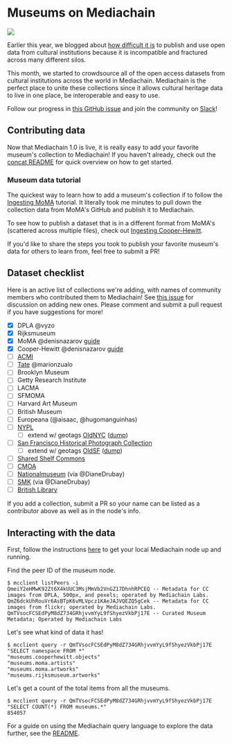 # Museums on Mediachain
![](https://cdn-images-1.medium.com/max/1800/1*ru1HtO5OfLm3HbJQ-LTjrA.jpeg)

Earlier this year, we blogged about [how difficult it is](https://blog.mediachain.io/bringing-cultural-metadata-to-life-12cc118b2298#.qkd1u3fjj) to publish and use open data from cultural institutions because it is incompatible and fractured across many different silos.

This month, we started to crowdsource all of the open access datasets from cultural institutions across the world in Mediachain. Mediachain is the perfect place to unite these collections since it allows cultural heritage data to live in one place, be interoperable and easy to use.

Follow our progress in [this GitHub issue](https://github.com/mediachain/apps/issues/5) and join the community on [Slack](http://slack.mediachain.io)!

## Contributing data
Now that Mediachain 1.0 is live, it is really easy to add your favorite museum's collection to Mediachain! If you haven't already, check out the [concat README](http://github.com/mediachain/concat) for quick overview on how to get started.

### Museum data tutorial
The quickest way to learn how to add a museum's collection if to follow the [Ingesting MoMA](https://github.com/mediachain/apps/blob/master/museums/moma.md) tutorial. It literally took me minutes to pull down the collection data from MoMA's GitHub and publish it to Mediachain.

To see how to publish a dataset that is in a different format from MoMA's (scattered across multiple files), check out [Ingesting Cooper-Hewitt](https://github.com/mediachain/apps/blob/master/museums/cooper-hewitt.md).

If you'd like to share the steps you took to publish your favorite museum's data for others to learn from, feel free to submit a PR!

## Dataset checklist
Here is an active list of collections we're adding, with names of community members who contributed them to Mediachain! See [this issue](https://github.com/mediachain/apps/issues/5) for discussion on adding new ones. Please comment and submit a pull request if you have suggestions for more!

- [x] DPLA @vyzo
- [x] Rijksmuseum
- [x] MoMA @denisnazarov [guide](https://github.com/mediachain/apps/blob/master/museums/moma.md)
- [x] Cooper-Hewitt @denisnazarov [guide](https://github.com/mediachain/apps/blob/master/museums/cooper-hewitt.md)
- [ ] [ACMI](https://github.com/acmilabs/collection)
- [ ] [Tate](https://github.com/tategallery/collection) @marionzualo
- [ ] Brooklyn Museum
- [ ] Getty Research Institute
- [ ] LACMA
- [ ] SFMOMA
- [ ] Harvard Art Museum
- [ ] British Museum
- [ ] Europeana (@aisaac, @hugomanguinhas)
- [ ] [NYPL](https://github.com/NYPL-publicdomain/data-and-utilities)
  - [ ] extend w/ geotags [OldNYC](https://www.oldnyc.org/) ([dump](https://github.com/oldnyc/oldnyc.github.io/raw/master/data.json))
- [ ] [San Francisco Historical Photograph Collection](http://sfpl.org/index.php?pg=0200000301)
  - [ ] extend w/ geotags [OldSF](http://www.oldsf.org/) ([dump](http://www.oldsf.org/records.js.zip))
- [ ] [Shared Shelf Commons](http://www.sscommons.org/openlibrary/welcome.html#1)
- [ ] [CMOA](https://github.com/cmoa/collection)
- [ ] [Nationalmuseum](http://www.nationalmuseum.se/wikimediacommonseng) (via @DianeDrubay)
- [ ] [SMK](http://www.smk.dk/en/use-of-images-and-text/free-download-of-artworks/) (via @DianeDrubay)
- [ ] [British Library](http://www.openculture.com/2013/12/british-library-puts-1000000-images-into-public-domain.html)

If you add a collection, submit a PR so your name can be listed as a contributor above as well as in the node's info.

## Interacting with the data
First, follow the instructions [here](http://github.com/mediachain/concat) to get your local Mediachain node up and running.

Find the peer ID of the museum node.
```
$ mcclient listPeers -i
QmeiY2eHMwK92Zt6X4kUUC3MsjMmVb2VnGZ17DhnhRPCEQ -- Metadata for CC images from DPLA, 500px, and pexels; operated by Mediachain Labs.
QmZ6dckUhRouVr6AsBTpK6vMLVpcz1KAeJAJVQEZQ5gCek -- Metadata for CC images from flickr; operated by Mediachain Labs.
QmTVsocFCSEdPyM8dZ734GRhjvvmYyL9fShyezVkbPj17E -- Curated Museum Metadata; Operated by Mediachain Labs
```

Let's see what kind of data it has!
```
$ mcclient query -r QmTVsocFCSEdPyM8dZ734GRhjvvmYyL9fShyezVkbPj17E "SELECT namespace FROM *"
"museums.cooperhewitt.objects"
"museums.moma.artists"
"museums.moma.artworks"
"museums.rijksmuseum.artworks"
```

Let's get a count of the total items from all the museums.
```
$ mcclient query -r QmTVsocFCSEdPyM8dZ734GRhjvvmYyL9fShyezVkbPj17E "SELECT COUNT(*) FROM museums.*"
854057
```

For a guide on using the Mediachain query language to explore the data further, see the [README](https://github.com/mediachain/concat#basic-operations).
